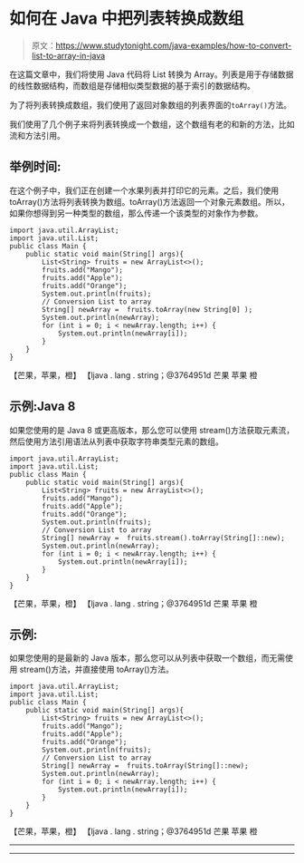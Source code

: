 # 如何在 Java 中把列表转换成数组

> 原文：<https://www.studytonight.com/java-examples/how-to-convert-list-to-array-in-java>

在这篇文章中，我们将使用 Java 代码将 List 转换为 Array。列表是用于存储数据的线性数据结构，而数组是存储相似类型数据的基于索引的数据结构。

为了将列表转换成数组，我们使用了返回对象数组的列表界面的`toArray()`方法。

我们使用了几个例子来将列表转换成一个数组，这个数组有老的和新的方法，比如流和方法引用。

## 举例时间:

在这个例子中，我们正在创建一个水果列表并打印它的元素。之后，我们使用 toArray()方法将列表转换为数组。toArray()方法返回一个对象元素数组。所以，如果你想得到另一种类型的数组，那么传递一个该类型的对象作为参数。

```
import java.util.ArrayList;
import java.util.List;
public class Main {
	public static void main(String[] args){
		List<String> fruits = new ArrayList<>(); 
		fruits.add("Mango");
		fruits.add("Apple");
		fruits.add("Orange");
		System.out.println(fruits);
		// Conversion List to array
		String[] newArray =  fruits.toArray(new String[0] );
		System.out.println(newArray);
		for (int i = 0; i < newArray.length; i++) {
			System.out.println(newArray[i]);
		}
	}
}
```

【芒果，苹果，橙】
【ljava . lang . string；@3764951d
芒果
苹果
橙

## 示例:Java 8

如果您使用的是 Java 8 或更高版本，那么您可以使用 stream()方法获取元素流，然后使用方法引用语法从列表中获取字符串类型元素的数组。

```
import java.util.ArrayList;
import java.util.List;
public class Main {
	public static void main(String[] args){
		List<String> fruits = new ArrayList<>(); 
		fruits.add("Mango");
		fruits.add("Apple");
		fruits.add("Orange");
		System.out.println(fruits);
		// Conversion List to array
		String[] newArray =  fruits.stream().toArray(String[]::new);
		System.out.println(newArray);
		for (int i = 0; i < newArray.length; i++) {
			System.out.println(newArray[i]);
		}
	}
}
```

【芒果，苹果，橙】
【ljava . lang . string；@3764951d
芒果
苹果
橙

## 示例:

如果您使用的是最新的 Java 版本，那么您可以从列表中获取一个数组，而无需使用 stream()方法，并直接使用 toArray()方法。

```
import java.util.ArrayList;
import java.util.List;
public class Main {
	public static void main(String[] args){
		List<String> fruits = new ArrayList<>(); 
		fruits.add("Mango");
		fruits.add("Apple");
		fruits.add("Orange");
		System.out.println(fruits);
		// Conversion List to array
		String[] newArray =  fruits.toArray(String[]::new);
		System.out.println(newArray);
		for (int i = 0; i < newArray.length; i++) {
			System.out.println(newArray[i]);
		}
	}
}
```

【芒果，苹果，橙】
【ljava . lang . string；@3764951d
芒果
苹果
橙

* * *

* * *